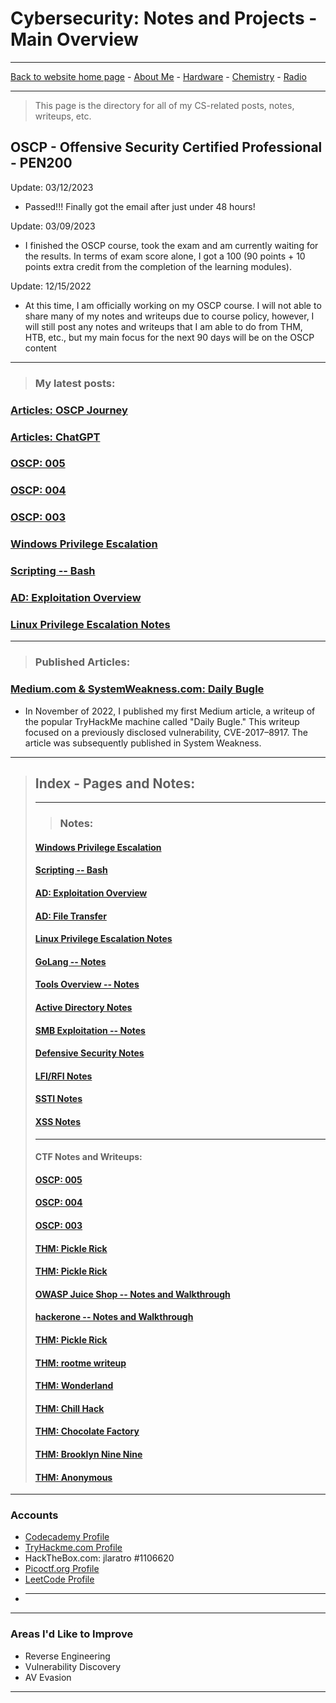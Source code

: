 #   Cybersecurity: Notes and Projects - Main Overview

----

[Back to website home page](https://jeremylaratro.link)
    - [About Me](https://jeremylaratro.link/About.html)
    - [Hardware](https://jeremylaratro.link/categories/Hardware.html)
    - [Chemistry](https://jeremylaratro.link/categories/chem.html)
    - [Radio](https://jeremylaratro.link/categories/radio.html)

----
> This page is the directory for all of my CS-related posts, notes, writeups, etc.

## OSCP - Offensive Security Certified Professional - PEN200
Update: 03/12/2023

 - Passed!!!
Finally got the email after just under 48 hours!

Update: 03/09/2023


 - I finished the OSCP course, took the exam and am currently waiting for the results. In terms of exam score alone, I got a 100 (90 points + 10 points extra credit from the completion of the learning modules). 


Update: 12/15/2022

 - At this time, I am officially working on my OSCP course. I will not able to share 
many of my notes and writeups due to course policy, however, I will still post any notes and writeups
that I am able to do from THM, HTB, etc., but my main focus for the next 90 days will be on the OSCP content  

---

> ### **My latest posts:**
### [Articles: OSCP Journey](https://jeremylaratro.link/CS/articles/oscp)
### [Articles: ChatGPT](https://jeremylaratro.link/CS/articles/chatgpt)
### [OSCP: 005](https://jeremylaratro.link/CS/CTF/OSCP_PREP005)
### [OSCP: 004](https://jeremylaratro.link/CS/CTF/OSCP_PREP004)
### [OSCP: 003](https://jeremylaratro.link/CS/CTF/OSCP_PREP003)
### [Windows Privilege Escalation](https://jeremylaratro.link/CS/notes/windows_privesc)
### [Scripting -- Bash](https://jeremylaratro.link/CS/notes/scripting)
### [AD: Exploitation Overview](https://jeremylaratro.link/CS/notes/ad_exploitation)
### [Linux Privilege Escalation Notes](https://jeremylaratro.link/CS/notes/PrivEsc)

---

> ### **Published Articles:**
### [Medium.com & SystemWeakness.com: Daily Bugle](https://medium.com/system-weakness/cyber-security-ctf-daily-bugle-tryhackme-com-3c104bdab3de)
 - In November of 2022, I published my first Medium article, a writeup of the popular TryHackMe machine called "Daily Bugle." This writeup focused on a previously disclosed vulnerability, CVE-2017–8917. The article was subsequently published in System Weakness.

-----------
>## Index - Pages and Notes:
>
>---
>>### Notes:
>#### [Windows Privilege Escalation](https://jeremylaratro.link/CS/notes/windows_privesc)
>#### [Scripting -- Bash](https://jeremylaratro.link/CS/notes/scripting)
>#### [AD: Exploitation Overview](https://jeremylaratro.link/CS/notes/ad_exploitation)
>#### [AD: File Transfer](https://jeremylaratro.link/CS/notes/ad_filetransfer)
>#### [Linux Privilege Escalation Notes](https://jeremylaratro.link/CS/notes/PrivEsc)
>#### [GoLang -- Notes](https://jeremylaratro.link/CS/notes/golang)
>#### [Tools Overview -- Notes](https://jeremylaratro.link/CS/notes/tools_overview)
>#### [Active Directory Notes](https://jeremylaratro.link/CS/notes/active_directory)
>#### [SMB Exploitation -- Notes](https://jeremylaratro.link/CS/notes/smb)
>#### [Defensive Security Notes](https://jeremylaratro.link/CS/notes/defensive_sec)
>#### [LFI/RFI Notes](https://jeremylaratro.link/CS/notes/lfi)
>#### [SSTI Notes](https://jeremylaratro.link/CS/notes/ssti)
>#### [XSS Notes](https://jeremylaratro.link/CS/notes/xss)
>
>
>---
>#### CTF Notes and Writeups:
>#### [OSCP: 005](https://jeremylaratro.link/CS/notes/OSCP_PREP005)
>#### [OSCP: 004](https://jeremylaratro.link/CS/notes/OSCP_PREP004)
>#### [OSCP: 003](https://jeremylaratro.link/CS/notes/OSCP_PREP003)
>#### [THM: Pickle Rick](https://jeremylaratro.link/CS/CTF/thm_dailybugle)
>#### [THM: Pickle Rick](https://jeremylaratro.link/CS/CTF/thm_pickle_rick)
>#### [OWASP Juice Shop -- Notes and Walkthrough](https://jeremylaratro.link/CS/CTF/juice_shop)
>#### [hackerone -- Notes and Walkthrough](https://jeremylaratro.link/CS/CTF/hacker_one_ctf)
>#### [THM: Pickle Rick](https://jeremylaratro.link/CS/CTF/thm_pickle_rick.md)
>#### [THM: rootme writeup](https://jeremylaratro.link/CS/CTF/thm_rootme)
>#### [THM: Wonderland](https://jeremylaratro.link/CS/CTF/wonderland_thm)
>#### [THM: Chill Hack](https://jeremylaratro.link/CS/CTF/thm_chill_hack)
>#### [THM: Chocolate Factory](https://jeremylaratro.link/CS/CTF/chocolate_factory)
>#### [THM: Brooklyn Nine Nine](https://jeremylaratro.link/CS/CTF/brooklyn_nine_nine)
>#### [THM: Anonymous](https://jeremylaratro.link/CS/CTF/thm_anonymous)



----


### **Accounts**
* [Codecademy Profile](https://www.codecademy.com/profiles/JeremyLaratro)
* [TryHackme.com Profile](https://tryhackme.com/p/jeremylaratro)
* HackTheBox.com: jlaratro #1106620
* [Picoctf.org Profile](https://play.picoctf.org/users/jeremylaratro)
* [LeetCode Profile](https://leetcode.com/jeremylaratro/)
* ----


----------


### **Areas I'd Like to Improve**
- Reverse Engineering
- Vulnerability Discovery
- AV Evasion
----------
